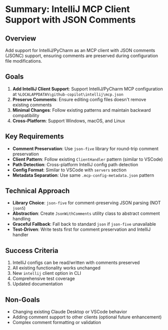 # Summary: IntelliJ MCP Client Support with JSON Comments

## Overview
Add support for IntelliJ/PyCharm as an MCP client with JSON comments (JSONC) support, ensuring comments are preserved during configuration file modifications.

## Goals
1. **Add IntelliJ Client Support**: Support IntelliJ/PyCharm MCP configuration at `%LOCALAPPDATA%\github-copilot\intellij\mcp.json`
2. **Preserve Comments**: Ensure editing config files doesn't remove existing comments
3. **Minimal Changes**: Follow existing patterns and maintain backward compatibility
4. **Cross-Platform**: Support Windows, macOS, and Linux

## Key Requirements
- **Comment Preservation**: Use `json-five` library for round-trip comment preservation
- **Client Pattern**: Follow existing `ClientHandler` pattern (similar to VSCode)
- **Path Detection**: Cross-platform IntelliJ config path detection
- **Config Format**: Similar to VSCode with `servers` section
- **Metadata Separation**: Use same `.mcp-config-metadata.json` pattern

## Technical Approach
- **Library Choice**: `json-five` for comment-preserving JSON parsing (NOT `json5`)
- **Abstraction**: Create `JsonWithComments` utility class to abstract comment handling
- **Graceful Fallback**: Fall back to standard `json` if `json-five` unavailable
- **Test-Driven**: Write tests first for comment preservation and IntelliJ handler

## Success Criteria
1. IntelliJ configs can be read/written with comments preserved
2. All existing functionality works unchanged
3. New `intellij` client option in CLI
4. Comprehensive test coverage
5. Updated documentation

## Non-Goals
- Changing existing Claude Desktop or VSCode behavior
- Adding comment support to other clients (optional future enhancement)
- Complex comment formatting or validation
